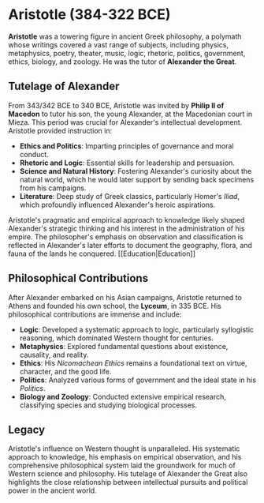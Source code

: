 # Aristotle (384-322 BCE)

**Aristotle** was a towering figure in ancient Greek philosophy, a polymath whose writings covered a vast range of subjects, including physics, metaphysics, poetry, theater, music, logic, rhetoric, politics, government, ethics, biology, and zoology. He was the tutor of **Alexander the Great**.

## Tutelage of Alexander

From 343/342 BCE to 340 BCE, Aristotle was invited by **Philip II of Macedon** to tutor his son, the young Alexander, at the Macedonian court in Mieza. This period was crucial for Alexander's intellectual development. Aristotle provided instruction in:

*   **Ethics and Politics**: Imparting principles of governance and moral conduct.
*   **Rhetoric and Logic**: Essential skills for leadership and persuasion.
*   **Science and Natural History**: Fostering Alexander's curiosity about the natural world, which he would later support by sending back specimens from his campaigns.
*   **Literature**: Deep study of Greek classics, particularly Homer's *Iliad*, which profoundly influenced Alexander's heroic aspirations.

Aristotle's pragmatic and empirical approach to knowledge likely shaped Alexander's strategic thinking and his interest in the administration of his empire. The philosopher's emphasis on observation and classification is reflected in Alexander's later efforts to document the geography, flora, and fauna of the lands he conquered. [[Education|Education]]

## Philosophical Contributions

After Alexander embarked on his Asian campaigns, Aristotle returned to Athens and founded his own school, the **Lyceum**, in 335 BCE. His philosophical contributions are immense and include:

*   **Logic**: Developed a systematic approach to logic, particularly syllogistic reasoning, which dominated Western thought for centuries.
*   **Metaphysics**: Explored fundamental questions about existence, causality, and reality.
*   **Ethics**: His *Nicomachean Ethics* remains a foundational text on virtue, character, and the good life.
*   **Politics**: Analyzed various forms of government and the ideal state in his *Politics*.
*   **Biology and Zoology**: Conducted extensive empirical research, classifying species and studying biological processes.

## Legacy

Aristotle's influence on Western thought is unparalleled. His systematic approach to knowledge, his emphasis on empirical observation, and his comprehensive philosophical system laid the groundwork for much of Western science and philosophy. His tutelage of Alexander the Great also highlights the close relationship between intellectual pursuits and political power in the ancient world.